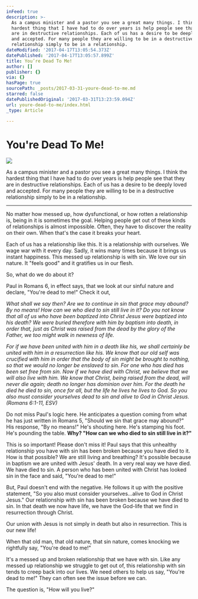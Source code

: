 ```yaml
---
inFeed: true
description: >-
  As a campus minister and a pastor you see a great many things. I think the
  hardest thing that I have had to do over years is help people see that they
  are in destructive relationships. Each of us has a desire to be deeply loved
  and accepted. For many people they are willing to be in a destructive
  relationship simply to be in a relationship.
dateModified: '2017-04-17T13:05:54.373Z'
datePublished: '2017-04-17T13:05:57.899Z'
title: You’re Dead To Me!
author: []
publisher: {}
via: {}
hasPage: true
sourcePath: _posts/2017-03-31-youre-dead-to-me.md
starred: false
datePublishedOriginal: '2017-03-31T13:23:59.094Z'
url: youre-dead-to-me/index.html
_type: Article

---
```

# You're Dead To Me!
![](https://the-grid-user-content.s3-us-west-2.amazonaws.com/67092ff2-e8ab-4dc8-b67f-3a33d148170f.jpg)

As a campus minister and a pastor you see a great many things. I think the hardest thing that I have had to do over years is help people see that they are in destructive relationships. Each of us has a desire to be deeply loved and accepted. For many people they are willing to be in a destructive relationship simply to be in a relationship.

---

No matter how messed up, how dysfunctional, or how rotten a relationship is, being in it is sometimes the goal. Helping people get out of these kinds of relationships is almost impossible. Often, they have to discover the reality on their own. When that's the case it breaks your heart.

Each of us has a relationship like this. It is a relationship with ourselves. We wage war with it every day. Sadly, it wins many times because it brings us instant happiness. This messed up relationship is with sin. We love our sin nature. It "feels good" and it gratifies us in our flesh.

So, what do we do about it?

Paul in Romans 6, in effect says, that we look at our sinful nature and declare, "You're dead to me!" Check it out,

_What shall we say then? Are we to continue in sin that grace may abound? By no means! How can we who died to sin still live in it? Do you not know that all of us who have been baptized into Christ Jesus were baptized into his death? We were buried therefore with him by baptism into death, in order that, just as Christ was raised from the dead by the glory of the Father, we too might walk in newness of life._

_For if we have been united with him in a death like his, we shall certainly be united with him in a resurrection like his. We know that our old self was crucified with him in order that the body of sin might be brought to nothing, so that we would no longer be enslaved to sin. For one who has died has been set free from sin. Now if we have died with Christ, we believe that we will also live with him. We know that Christ, being raised from the dead, will never die again; death no longer has dominion over him. For the death he died he died to sin, once for all, but the life he lives he lives to God. So you also must consider yourselves dead to sin and alive to God in Christ Jesus. (Romans 6:1-11, ESV)_

Do not miss Paul's logic here. He anticipates a question coming from what he has just written in Romans 5, "Should we sin that grace may abound?" His response, "By no means!" He's shouting here. He's stamping his foot. He's pounding the table. **Why? "How can we who died to sin still live in it?"**

This is so important! Please don't miss it! Paul says that this unhealthy relationship you have with sin has been broken because you have died to it. How is that possible? We are still living and breathing? It's possible because in baptism we are united with Jesus' death. In a very real way we have died. We have died to sin. A person who has been united with Christ has looked sin in the face and said, "You're dead to me!"

But, Paul doesn't end with the negative. He follows it up with the positive statement, "So you also must consider yourselves...alive to God in Christ Jesus." Our relationship with sin has been broken because we have died to sin. In that death we now have life, we have the God-life that we find in resurrection through Christ.

Our union with Jesus is not simply in death but also in resurrection. This is our new life!

When that old man, that old nature, that sin nature, comes knocking we rightfully say, "You're dead to me!"

It's a messed up and broken relationship that we have with sin. Like any messed up relationship we struggle to get out of, this relationship with sin tends to creep back into our lives. We need others to help us say, "You're dead to me!" They can often see the issue before we can.

The question is, "How will you live?"